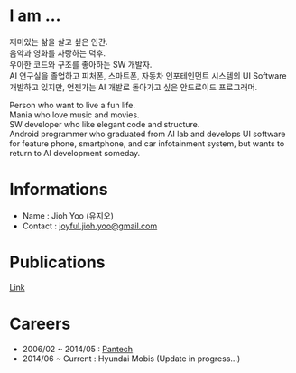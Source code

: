 # I am ...
재미있는 삶을 살고 싶은 인간.<br>
음악과 영화를 사랑하는 덕후.<br>
우아한 코드와 구조를 좋아하는 SW 개발자.<br>
AI 연구실을 졸업하고 피처폰, 스마트폰, 자동차 인포테인먼트 시스템의 UI Software 개발하고 있지만, 언젠가는 AI 개발로 돌아가고 싶은 안드로이드 프로그래머.

Person who want to live a fun life.<br>
Mania who love music and movies.<br>
SW developer who like elegant code and structure.<br>
Android programmer who graduated from AI lab and develops UI software for feature phone, smartphone, and car infotainment system, but wants to return to AI development someday.


# Informations
 - Name : Jioh Yoo (유지오)
 - Contact : joyful.jioh.yoo@gmail.com


# Publications
[Link](./pub/list)


# Careers
- 2006/02 ~ 2014/05 : [Pantech](./career/pantech)
- 2014/06 ~ Current : Hyundai Mobis (Update in progress...)

